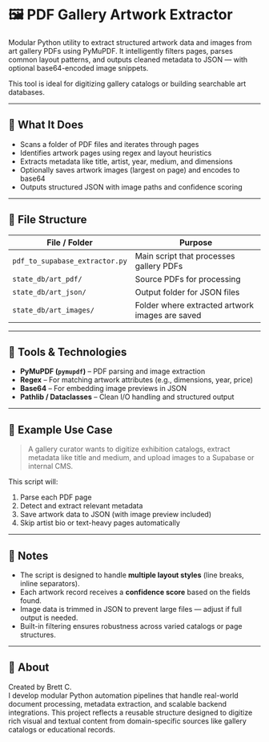 # 🖼️ PDF Gallery Artwork Extractor

Modular Python utility to extract structured artwork data and images from art gallery PDFs using PyMuPDF. It intelligently filters pages, parses common layout patterns, and outputs cleaned metadata to JSON — with optional base64-encoded image snippets.

This tool is ideal for digitizing gallery catalogs or building searchable art databases.

---

## 📄 What It Does

- Scans a folder of PDF files and iterates through pages
- Identifies artwork pages using regex and layout heuristics
- Extracts metadata like title, artist, year, medium, and dimensions
- Optionally saves artwork images (largest on page) and encodes to base64
- Outputs structured JSON with image paths and confidence scoring

---

## 📁 File Structure

| File / Folder              | Purpose                                                    |
|---------------------------|------------------------------------------------------------|
| `pdf_to_supabase_extractor.py` | Main script that processes gallery PDFs                   |
| `state_db/art_pdf/`       | Source PDFs for processing                                  |
| `state_db/art_json/`      | Output folder for JSON files                                |
| `state_db/art_images/`    | Folder where extracted artwork images are saved             |

---

## 🔧 Tools & Technologies

- **PyMuPDF (`pymupdf`)** – PDF parsing and image extraction
- **Regex** – For matching artwork attributes (e.g., dimensions, year, price)
- **Base64** – For embedding image previews in JSON
- **Pathlib / Dataclasses** – Clean I/O handling and structured output

---

## 🚀 Example Use Case

> A gallery curator wants to digitize exhibition catalogs, extract metadata like title and medium, and upload images to a Supabase or internal CMS.

This script will:
1. Parse each PDF page
2. Detect and extract relevant metadata
3. Save artwork data to JSON (with image preview included)
4. Skip artist bio or text-heavy pages automatically

---

## 🧩 Notes

- The script is designed to handle **multiple layout styles** (line breaks, inline separators).
- Each artwork record receives a **confidence score** based on the fields found.
- Image data is trimmed in JSON to prevent large files — adjust if full output is needed.
- Built-in filtering ensures robustness across varied catalogs or page structures.

---

## 👤 About

Created by Brett C.  
I develop modular Python automation pipelines that handle real-world document processing, metadata extraction, and scalable backend integrations. This project reflects a reusable structure designed to digitize rich visual and textual content from domain-specific sources like gallery catalogs or educational records.
